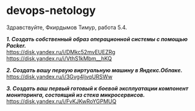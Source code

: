 # devops-netology
Здравствуйте, Фкирдымов Тимур, работа 5.4.

***1. Создать собственный образ операционной системы с помощью Packer.***  
https://disk.yandex.ru/i/DMkc52mvEUEZRg  
https://disk.yandex.ru/i/VthS1kMbm__hKQ

***2. Создать вашу первую виртуальную машину в Яндекс.Облаке.***  
https://disk.yandex.ru/i/3Gvg4ljvqURSWw  

***3. Создать ваш первый готовый к боевой эксплуатации компонент мониторинга, состоящий из стека микросервисов.***  
https://disk.yandex.ru/i/FvKJKwRoYGPMUQ





